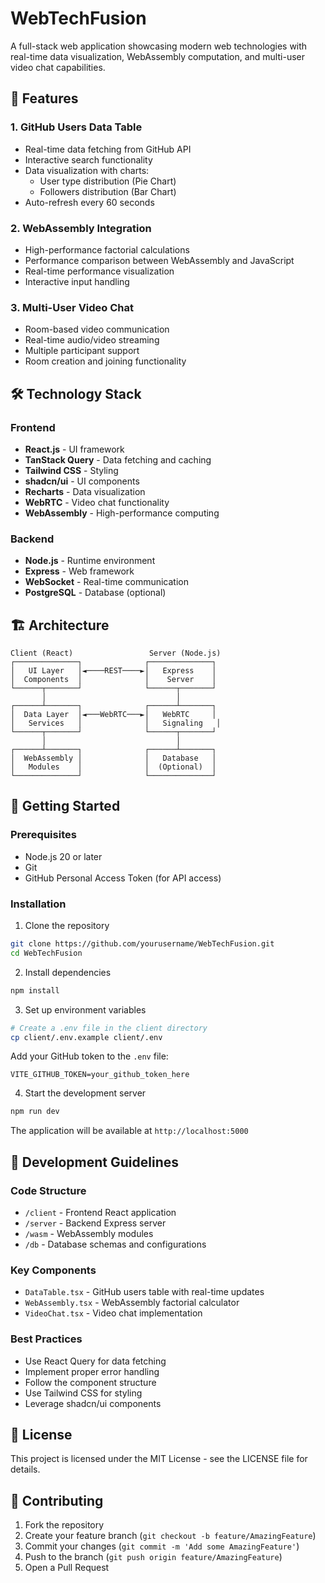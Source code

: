 # WebTechFusion

A full-stack web application showcasing modern web technologies with real-time data visualization, WebAssembly computation, and multi-user video chat capabilities.

## 🌟 Features

### 1. GitHub Users Data Table
- Real-time data fetching from GitHub API
- Interactive search functionality
- Data visualization with charts:
  - User type distribution (Pie Chart)
  - Followers distribution (Bar Chart)
- Auto-refresh every 60 seconds

### 2. WebAssembly Integration
- High-performance factorial calculations
- Performance comparison between WebAssembly and JavaScript
- Real-time performance visualization
- Interactive input handling

### 3. Multi-User Video Chat
- Room-based video communication
- Real-time audio/video streaming
- Multiple participant support
- Room creation and joining functionality

## 🛠️ Technology Stack

### Frontend
- **React.js** - UI framework
- **TanStack Query** - Data fetching and caching
- **Tailwind CSS** - Styling
- **shadcn/ui** - UI components
- **Recharts** - Data visualization
- **WebRTC** - Video chat functionality
- **WebAssembly** - High-performance computing

### Backend
- **Node.js** - Runtime environment
- **Express** - Web framework
- **WebSocket** - Real-time communication
- **PostgreSQL** - Database (optional)

## 🏗️ Architecture

```
Client (React)                 Server (Node.js)
┌──────────────┐              ┌──────────────┐
│   UI Layer   │◄────REST────►│   Express    │
│  Components  │              │    Server    │
└──────┬───────┘              └──────┬───────┘
       │                             │
┌──────┴───────┐              ┌──────┴───────┐
│  Data Layer  │◄───WebRTC───►│   WebRTC     │
│   Services   │              │   Signaling   │
└──────┬───────┘              └──────┬───────┘
       │                             │
┌──────┴───────┐              ┌──────┴───────┐
│  WebAssembly │              │   Database   │
│   Modules    │              │  (Optional)  │
└──────────────┘              └──────────────┘
```

## 🚀 Getting Started

### Prerequisites
- Node.js 20 or later
- Git
- GitHub Personal Access Token (for API access)

### Installation

1. Clone the repository
```bash
git clone https://github.com/yourusername/WebTechFusion.git
cd WebTechFusion
```

2. Install dependencies
```bash
npm install
```

3. Set up environment variables
```bash
# Create a .env file in the client directory
cp client/.env.example client/.env
```

Add your GitHub token to the `.env` file:
```
VITE_GITHUB_TOKEN=your_github_token_here
```

4. Start the development server
```bash
npm run dev
```

The application will be available at `http://localhost:5000`

## 🔧 Development Guidelines

### Code Structure
- `/client` - Frontend React application
- `/server` - Backend Express server
- `/wasm` - WebAssembly modules
- `/db` - Database schemas and configurations

### Key Components
- `DataTable.tsx` - GitHub users table with real-time updates
- `WebAssembly.tsx` - WebAssembly factorial calculator
- `VideoChat.tsx` - Video chat implementation

### Best Practices
- Use React Query for data fetching
- Implement proper error handling
- Follow the component structure
- Use Tailwind CSS for styling
- Leverage shadcn/ui components

## 📝 License

This project is licensed under the MIT License - see the LICENSE file for details.

## 🤝 Contributing

1. Fork the repository
2. Create your feature branch (`git checkout -b feature/AmazingFeature`)
3. Commit your changes (`git commit -m 'Add some AmazingFeature'`)
4. Push to the branch (`git push origin feature/AmazingFeature`)
5. Open a Pull Request
